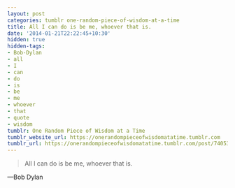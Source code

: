 ```yaml
---
layout: post
categories: tumblr one-random-piece-of-wisdom-at-a-time
title: All I can do is be me, whoever that is.
date: '2014-01-21T22:22:45+10:30'
hidden: true
hidden-tags:
- Bob-Dylan
- all
- I
- can
- do
- is
- be
- me
- whoever
- that
- quote
- wisdom
tumblr: One Random Piece of Wisdom at a Time
tumblr_website_url: https://onerandompieceofwisdomatatime.tumblr.com
tumblr_url: https://onerandompieceofwisdomatatime.tumblr.com/post/74053543807/all-i-can-do-is-be-me-whoever-that-is
---
```

> All I can do is be me, whoever that is.

—Bob Dylan
